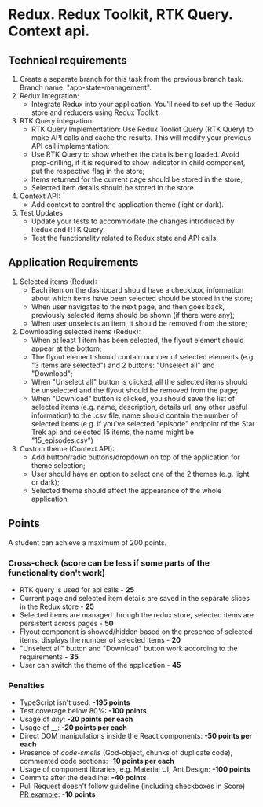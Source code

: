 # Redux. Redux Toolkit, RTK Query. Context api.

## Technical requirements

1. Create a separate branch for this task from the previous branch task. Branch name: "app-state-management".
2. Redux Integration:
    - Integrate Redux into your application. You'll need to set up the Redux store and reducers using Redux Toolkit.
3. RTK Query integration:
    - RTK Query Implementation: Use Redux Toolkit Query (RTK Query) to make API calls and cache the results. This will modify your previous API call implementation;
    - Use RTK Query to show whether the data is being loaded. Avoid prop-drilling, if it is required to show indicator in child component, put the respective flag in the store;
    - Items returned for the current page should be stored in the store;
    - Selected item details should be stored in the store.
4. Context API:
    - Add context to control the application theme (light or dark).
5. Test Updates
    - Update your tests to accommodate the changes introduced by Redux and RTK Query.
    - Test the functionality related to Redux state and API calls.

## Application Requirements

1. Selected items (Redux):
    - Each item on the dashboard should have a checkbox, information about which items have been selected should be stored in the store;
    - When user navigates to the next page, and then goes back, previously selected items should be shown (if there were any);
    - When user unselects an item, it should be removed from the store;
2. Downloading selected items (Redux):
    - When at least 1 item has been selected, the flyout element should appear at the bottom;
    - The flyout element should contain number of selected elements (e.g. "3 items are selected") and 2 buttons: "Unselect all" and "Download";
    - When "Unselect all" button is clicked, all the selected items should be unselected and the flyout should be removed from the page;
    - When "Download" button is clicked, you should save the list of selected items (e.g. name, description, details url, any other useful information) to the .csv file, name should contain the number of selected items (e.g. if you've selected "episode" endpoint of the Star Trek api and selected 15 items, the name might be "15_episodes.csv")
3. Custom theme (Context API):
    - Add button/radio buttons/dropdown on top of the application for theme selection;
    - User should have an option to select one of the 2 themes (e.g. light or dark);
    - Selected theme should affect the appearance of the whole application

## Points

A student can achieve a maximum of 200 points.

### Cross-check (score can be less if some parts of the functionality don't work)

-   RTK query is used for api calls - **25**
-   Current page and selected item details are saved in the separate slices in the Redux store - **25**
-   Selected items are managed through the redux store, selected items are persistent across pages - **50**
-   Flyout component is showed/hidden based on the presence of selected items, displays the number of selected items - **20**
-   "Unselect all" button and "Download" button work according to the requirements - **35**
-   User can switch the theme of the application - **45**

### Penalties

-   TypeScript isn't used: **-195 points**
-   Test coverage below 80%: **-100 points**
-   Usage of _any_: **-20 points per each**
-   Usage of __: **-20 points per each**
-   Direct DOM manipulations inside the React components: **-50 points per each**
-   Presence of _code-smells_ (God-object, chunks of duplicate code), commented code sections: **-10 points per each**
-   Usage of component libraries, e.g. Material UI, Ant Design: **-100 points**
-   Commits after the deadline: **-40 points**
-   Pull Request doesn't follow guideline (including checkboxes in Score) [PR example](https://docs.rs.school/#/en/pull-request-review-process?id=pull-request-description-must-contain-the-following): **-10 points**
